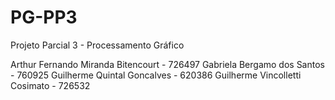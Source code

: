 # PG-PP3
Projeto Parcial 3 - Processamento Gráfico

Arthur Fernando Miranda Bitencourt - 726497
Gabriela Bergamo dos Santos - 760925
Guilherme Quintal Goncalves - 620386
Guilherme Vincolletti Cosimato - 726532
